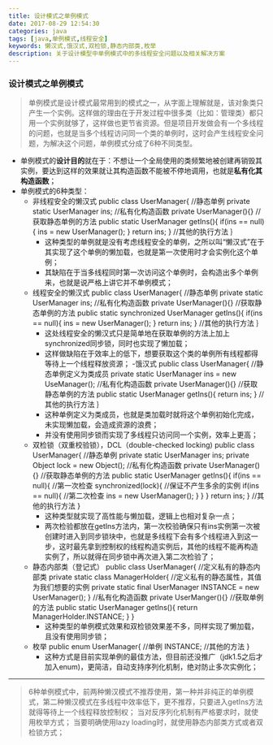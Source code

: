 ```yaml
---
title: 设计模式之单例模式
date: 2017-08-29 12:54:30
categories: java
tags: [java,单例模式,线程安全]
keywords: 懒汉式,饿汉式,双检锁,静态内部类,枚举
description: 关于设计模型中单例模式中的多线程安全问题以及相关解决方案
---
```

### 设计模式之单例模式 ###


> 单例模式是设计模式最常用到的模式之一，从字面上理解就是，该对象类只产生一个实例。这样做的理由在于开发过程中很多类（比如：管理类）都只用一个实例就够了，这样做也更节省资源。但是项目开发做会有一个多线程的问题，也就是当多个线程访问同一个类的单例时，这时会产生线程安全问题，为解决这个问题，单例模式分成了6种不同类型。

- 单例模式的**设计目的**就在于：不想让一个全局使用的类频繁地被创建再销毁其实例，要达到这样的效果就让其构造函数不能被不停地调用，也就是**私有化其构造函数**；
- 单例模式的6种类型：
	- 非线程安全的懒汉式
			public class UserManager{
				//静态单例
				private static UserManager ins;
				//私有化构造函数
				private UserManager(){}
				//获取静态单例的方法
				public static UserManager getIns(){
					if(ins == null){
						ins = new UserManager();
					}
					return ins;
				}
				//其他的执行方法
			｝
		- 这种类型的单例就是没有考虑线程安全的单例，之所以叫“懒汉式”在于其实现了这个单例的懒加载，也就是第一次使用时才会实例化这个单例；
		- 其缺陷在于当多线程同时第一次访问这个单例时，会构造出多个单例来，也就是说严格上讲它并不单例模式；
	- 线程安全的懒汉式
			public class UserManager{
				//静态单例
				private static UserManager ins;
				//私有化构造函数
				private UserManager(){}
				//获取静态单例的方法
				public static synchronized UserManager getIns(){
					if(ins == null){
						ins = new UserManager();
					}
					return ins;
				}
				//其他的执行方法
			｝
		- 这处线程安全的懒汉式只是简单地在获取单例的方法上加上synchronized同步锁，同时也实现了懒加载；
		- 这样做缺陷在于效率上的低下，想要获取这个类的单例所有线程都得等待上一个线程释放资源；
	-饿汉式
			public class UserManager{
				//静态单例定义为类成员
				private static UserManager ins = new UseManager();
				//私有化构造函数
				private UserManager(){}
				//获取静态单例的方法
				public static UserManager getIns(){
					return ins;
				}
				//其他的执行方法
			｝
		- 这种单例定义为类成员，也就是类加载时就将这个单例初始化完成，未实现懒加载，会造成资源的浪费；
		- 并没有使用同步锁而实现了多线程只访问同一个实例，效率上更高；
	- 双检锁（双重校验锁），DCL（double-checked locking)
			public class UserManager{
				//静态单例
				private static UserManager ins;
				private Object lock = new Object();
				//私有化构造函数
				private UserManager(){}
				//获取静态单例的方法
				public static UserManager getIns(){
					if(ins == null){  //第一次检查
						synchronized(lock){  //保证不产生多余的实例
							if(ins == null){  //第二次检查
								ins = new UserManager();
							}
						}
					}
					return ins;
				}
				//其他的执行方法
			}
		- 这种类型就实现了高性能与懒加载，逻辑上也相对复杂一点；
		- 两次检验都放在getIns方法内，第一次校验确保只有ins实例第一次被创建时进入到同步锁块中，也就是多线程下会有多个线程进入到这一步，这时最先拿到控制权的线程构造实例后，其他的线程不能再构造实例了，所以就得在同步锁中再次进入第二次检验了；
	- 静态内部类（登记式）
			public class UserManager{
				//定义私有的静态内部类
				private static class ManagerHolder{
					//定义私有的静态属性，其值为我们想要的实例
					private static final UserManager INSTANCE = new UserManager();
				}
				//私有化构造函数
				private UserManger(){}
				//获取单例的方法
				public static UserManager getIns(){
					return ManagerHolder.INSTANCE; 
				}
			}
		- 这种类型的单例模式效果和双检锁效果差不多，同样实现了懒加载，且没有使用同步锁；
	- 枚举
			public enum UserManager{
				//单例
				INSTANCE;
				//其他的方法
			}
		- 这种方式是目前实现单例的最佳方法，但目前还没推广（jdk1.5之后才加入enum)，更简洁，自动支持序列化机制，绝对防止多次实例化；

----------
> 6种单例模式中，前两种懒汉模式不推荐使用，第一种并非纯正的单例模式，第二种懒汉模式在多线程中效率低下，更不推荐，只要进入getIns方法就得等待上一个线程释放控制权；
> 当对反序列化机制有严格要求时，就使用枚举方式；
> 当要明确使用lazy loading时，就使用静态内部类方式或者双检锁方式；